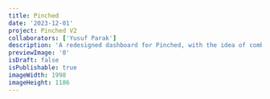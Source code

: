 ```yaml
---
title: Pinched
date: '2023-12-01'
project: Pinched V2
collaborators: ['Yusuf Parak']
description: 'A redesigned dashboard for Pinched, with the idea of combining data from Twitter, Github & LinkedIn into a single view.'
previewImage: '0'
isDraft: false
isPublishable: true
imageWidth: 1998
imageHeight: 1186
---
```

